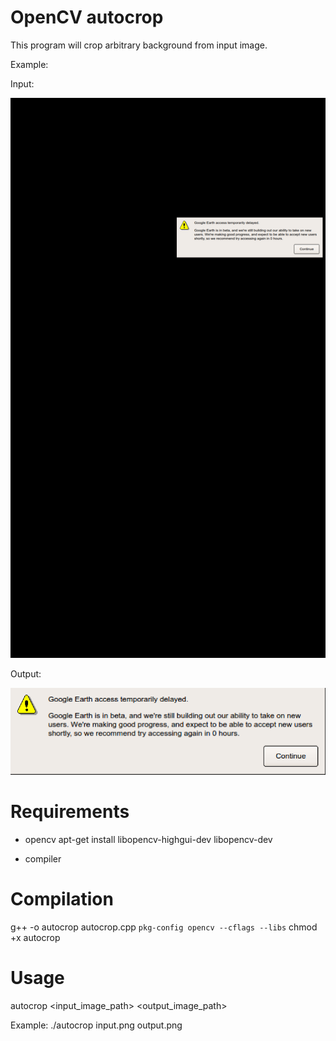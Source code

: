 OpenCV autocrop
===============

This program will crop arbitrary background from input image.

Example:

Input:

![alttext](https://github.com/EndPointCorp/opencv_autocrop/blob/master/images/input.png?raw=true "")

Output:

![alttext](https://github.com/EndPointCorp/opencv_autocrop/blob/master/images/output.png?raw=true "")


Requirements
============
* opencv
  apt-get install libopencv-highgui-dev libopencv-dev

* compiler

Compilation
===========

g++ -o autocrop autocrop.cpp `pkg-config opencv --cflags --libs`
chmod +x autocrop

Usage
=====

autocrop <input_image_path> <output_image_path>

Example:
./autocrop input.png output.png
